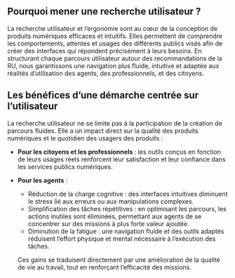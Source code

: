 ## Pourquoi mener une recherche utilisateur  ?
La recherche utilisateur et l’ergonomie sont au cœur de la conception de produits numériques efficaces et intuitifs. Elles permettent de comprendre les comportements, attentes et usages des différents publics visés afin de créer des interfaces qui répondent précisément à leurs besoins. En structurant chaque parcours utilisateur autour des recommandations de la RU, nous garantissons une navigation plus fluide, intuitive et adaptée aux réalités d’utilisation des agents, des professionnels, et des citoyens. 

## Les bénéfices d’une démarche centrée sur l’utilisateur
La recherche utilisateur ne se limite pas à la participation de la création de parcours fluides. Elle a un impact direct sur la qualité des produits numériques et le quotidien des usagers des produits :

- **Pour les citoyens et les professionnels** : les outils conçus en fonction de leurs usages réels renforcent leur satisfaction et leur confiance dans les services publics numériques.
- **Pour les agents** : 
    - Réduction de la charge cognitive : des interfaces intuitives diminuent le stress lié aux erreurs ou aux manipulations complexes.
    - Simplification des tâches répétitives : en optimisant les parcours, les actions inutiles sont éliminées, permettant aux agents de se concentrer sur des missions à plus forte valeur ajoutée.
    - Diminution de la fatigue : une navigation fluide et des outils adaptés réduisent l’effort physique et mental nécessaire à l’exécution des tâches. 
    
    Ces gains se traduisent directement par une amélioration de la qualité de vie au travail, tout en renforçant l’efficacité des missions.